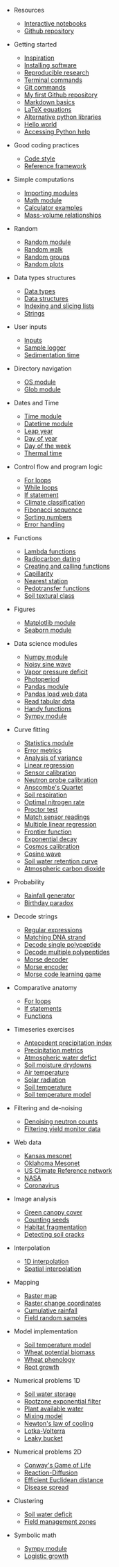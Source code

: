 * Resources
  * [Interactive notebooks](https://mybinder.org/v2/gh/andres-patrignani/pynotes/master?urlpath=lab)
  * [Github repository](https://github.com/andres-patrignani/pynotes)
  
* Getting started
  * [Inspiration](/getting_started/inspiration.md)
  * [Installing software](/getting_started/installing_software.md)
  * [Reproducible research](/getting_started/reproducible_research.md)
  * [Terminal commands](/getting_started/terminal_commands.md)
  * [Git commands](/getting_started/git_commands.md)
  * [My first Github repository](/getting_started/my_first_repo.md)
  * [Markdown basics](/getting_started/markdown_basics.md)
  * [LaTeX equations](/getting_started/latex_equations.md)
  * [Alternative python libraries](/getting_started/alt_python_libraries.md)
  * [Hello world](hello_world.md)
  * [Accessing Python help](help_resources.md)

* Good coding practices
  * [Code style](/getting_started/code_style.md)
  * [Reference framework](/getting_started/reference_framework.md)
  
* Simple computations
  * [Importing modules](importing_modules.md)
  * [Math module](math_module.md)
  * [Calculator examples](calculator_examples.md)
  * [Mass-volume relationships](mass_volume_relationships.md)

* Random
  * [Random module](random_module.md)
  * [Random walk](random_walk.md)
  * [Random groups](random_groups_of_people.md)
  * [Random plots](random_plots.md)

* Data types structures
  * [Data types](data_types.md)
  * [Data structures](data_structures.md)
  * [Indexing and slicing lists](indexing_and_slicing_lists.md)
  * [Strings](strings.md)

* User inputs
  * [Inputs](inputs.md)
  * [Sample logger](sample_logger.md)
  * [Sedimentation time](sedimentation_time.md)

* Directory navigation
  * [OS module](os_module.md)
  * [Glob module](glob_module.md)

* Dates and Time
  * [Time module](time_module.md)
  * [Datetime module](datetime_module.md)
  * [Leap year](leap_year.md)
  * [Day of year](day_of_year.md)
  * [Day of the week](day_of_week.md)
  * [Thermal time](thermal_time.md)

* Control flow and program logic
  * [For loops](for_loops.md)
  * [While loops](while_loops.md)
  * [If statement](if_statement.md)
  * [Climate classification](climate_classification.md)
  * [Fibonacci sequence](fibonacci_sequence.md)
  * [Sorting numbers](sorting_numbers.md)
  * [Error handling](error_handling.md)

* Functions
  * [Lambda functions](anonymous_functions.md)
  * [Radiocarbon dating](radiocarbon_dating.md)
  * [Creating and calling functions](functions.md)
  * [Capillarity](capillarity.md)
  * [Nearest station](nearest_station.md)
  * [Pedotransfer functions](pedotransfer_saxton_rawls.md)
  * [Soil textural class](soil_textural_class.md)

* Figures
  * [Matplotlib module](matplotlib_module.md)
  * [Seaborn module](seaborn_module.md)

* Data science modules
  * [Numpy module](numpy_module.md)
  * [Noisy sine wave](noisy_wave.md)
  * [Vapor pressure deficit](vapor_pressure_deficit.md)
  * [Photoperiod](photoperiod_numpy_module.md)
  * [Pandas module](pandas_module.md)
  * [Pandas load web data](pandas_mesonet_stations.md)
  * [Read tabular data](import_tabular_data.md)
  * [Handy functions](handy_functions.md)
  * [Sympy module](sympy_module.md)

* Curve fitting
  * [Statistics module](statistics_module.md)
  * [Error metrics](error_metrics.md)
  * [Analysis of variance](anova.md)
  * [Linear regression](stats_linear_regression.md)
  * [Sensor calibration](linear_regression_sensor_calibration.md)
  * [Neutron probe calibration](neutron_probe_calibration.md)
  * [Anscombe's Quartet](anscombe_quartet.md)
  * [Soil respiration](soil_respiration.md)
  * [Optimal nitrogen rate](optimal_nitrogen_rate.md)
  * [Proctor test](proctor_test.md)
  * [Match sensor readings](cdf_matching.md)
  * [Multiple linear regression](stats_multiple_linear_regression.md)
  * [Frontier function](frontier_function.md)
  * [Exponential decay](stats_curve_fitting_exp.md)
  * [Cosmos calibration](cosmos_calibration.md)
  * [Cosine wave](stats_curve_fitting_wave.md)
  * [Soil water retention curve](soil_water_retention_curve.md)
  * [Atmospheric carbon dioxide](atmospheric_carbon_dioxide.md)

* Probability
  * [Rainfall generator](rainfall_generator.md)
  * [Birthday paradox](birthday_paradox.md)

* Decode strings
  * [Regular expressions](regular_expressions.md)
  * [Matching DNA strand](matching_dna_strand)
  * [Decode single polypeptide](central_dogma_single_polypeptide.md)
  * [Decode multiple polypeptides](central_dogma_multiple_polypeptides.md)
  * [Morse decoder](morse_decoder.md)
  * [Morse encoder](morse_encoder.md)
  * [Morse code learning game](morse_code_guessing_game.md)

* Comparative anatomy
  * [For loops](comparative_anatomy_for_loops.md)
  * [If statements](comparative_anatomy_if_statement.md)
  * [Functions](comparative_anatomy_functions.md)

* Timeseries exercises
  * [Antecedent precipitation index](antecedent_precipitation_index.md)
  * [Precipitation metrics](precipitation_metrics.md)
  * [Atmospheric water defict](atmospheric_water_deficit.md)
  * [Soil moisture drydowns](drydowns_from_timeseries.md)
  * [Air temperature](air_temperature.md)
  * [Solar radiation](solar_radiation.md)
  * [Soil temperature](soil_temperature.md)
  * [Soil temperature model](soil_temperature_model.md)

* Filtering and de-noising
  * [Denoising neutron counts](denoise_passive_neutron_counts.md)
  * [Filtering yield monitor data](denoise_yield_monitor.md)

* Web data
  * [Kansas mesonet](url_ks_mesonet.md)
  * [Oklahoma Mesonet](url_ok_mesonet.md)
  * [US Climate Reference network](url_uscrn.md)
  * [NASA](url_nasa_api.md)
  * [Coronavirus](coronavirus.md)
  
* Image analysis
  * [Green canopy cover](image_analysis_canopeo.md)
  * [Counting seeds](image_analysis_count_seeds.md)
  * [Habitat fragmentation](segmented_lake.md)
  * [Detecting soil cracks](soil_cracks_detection.md)

* Interpolation
  * [1D interpolation](fill_missing_data.md)
  * [Spatial interpolation](stats_2d_interpolation.md)

* Mapping
  * [Raster map](raster_nasa_worldview.md)
  * [Raster change coordinates](raster_change_crs.md)
  * [Cumulative rainfall](cumulative_rainfall.md)
  * [Field random samples](field_random_samples.md)
  
* Model implementation
  * [Soil temperature model](soil_temperature_model.md)
  * [Wheat potential biomass](wheat_potential_biomass.md)
  * [Wheat phenology](wheat_phenology.md)
  * [Root growth](root_depth.md)

* Numerical problems 1D
  * [Soil water storage](soil_water_storage.md)
  * [Rootzone exponential filter](exponential_filter.md)
  * [Plant available water](plant_available_water.md)
  * [Mixing model](mixing_model.md)
  * [Newton's law of cooling](newton_law_cooling.md)
  * [Lotka-Volterra](lotka_volterra.md)
  * [Leaky bucket](leaky_bucket.md)

* Numerical problems 2D
  * [Conway's Game of Life](game_of_life.md)
  * [Reaction-Diffusion](reaction_diffusion.md)
  * [Efficient Euclidean distance](euclidean_distance.md)
  * [Disease spread](disease_spread.md)

* Clustering
  * [Soil water deficit](soil_water_deficit_classification.md)
  * [Field management zones](field_management_zones.md)

* Symbolic math
  * [Sympy module](sympy_module.md)
  * [Logistic growth](logistic_growth.md)